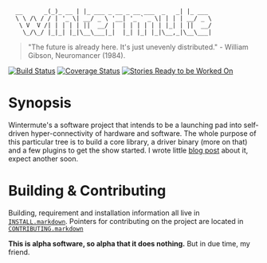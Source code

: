 ```
  __      _(_)_ __ | |_ ___ _ __ _ __ ___  _   _| |_ ___ 
  \ \ /\ / / | '_ \| __/ _ \ '__| '_ ` _ \| | | | __/ _ \
   \ V  V /| | | | | ||  __/ |  | | | | | | |_| | ||  __/
    \_/\_/ |_|_| |_|\__\___|_|  |_| |_| |_|\__,_|\__\___|
```

> "The future is already here. It's just unevenly distributed." -
> William Gibson, Neuromancer (1984).

[![Build Status][travisdevelop_img]][build_stat]
[![Coverage Status][coverallsdevelop_img]][cover_stat]
[![Stories Ready to be Worked On][waffledevelop_img]][progress_waffle]

# Synopsis 
Wintermute's a software project that intends to be a launching pad into
self-driven hyper-connectivity of hardware and software. The whole purpose
of this particular tree is to build a core library, a driver binary
(more on that) and a few plugins to get the show started. I wrote 
little [blog post][post1] about it, expect another soon.

# Building & Contributing
Building, requirement and installation information all live in
[`INSTALL.markdown`][install]. Pointers for contributing on the project are
located in [`CONTRIBUTING.markdown`][contrib]

**This is alpha software, so alpha that it does nothing.** But in due time, my
friend.

[post1]: http://jalcine.me/weblog/the-idea-behind-wintermute/
[build_stat]: https://travis-ci.org/jalcine/wintermute
[cover_stat]: https://coveralls.io/r/jalcine/wintermute
[progress_waffle]: http://waffle.io/jalcine/wintermute
[travisdevelop_img]: https://travis-ci.org/jalcine/wintermute.svg?branch=develop
[coverallsdevelop_img]: https://img.shields.io/coveralls/jalcine/wintermute.svg?branch=develop
[waffledevelop_img]: https://badge.waffle.io/jalcine/wintermute.png?label=ready&title=Ready
[contrib]: ./CONTRIBUTING.markdown
[install]: ./INSTALL.markdown
